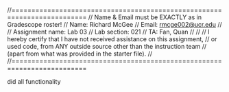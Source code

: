 //=========================================================================
// Name & Email must be EXACTLY as in Gradescope roster!
// Name: Richard McGee
// Email: rmcge002@ucr.edu
// 
// Assignment name: Lab 03
// Lab section: 021
// TA: Fan, Quan
// 
// 
// I hereby certify that I have not received assistance on this assignment,
// or used code, from ANY outside source other than the instruction team
// (apart from what was provided in the starter file).
//
//=========================================================================

did all functionality